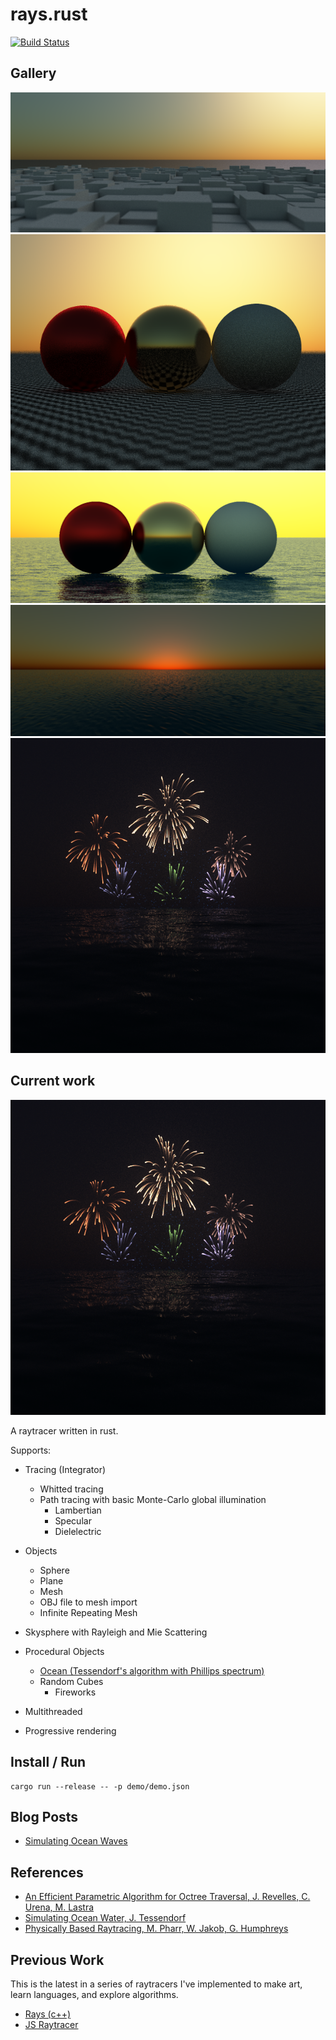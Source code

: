 # rays.rust
[![Build Status](https://travis-ci.org/peterbraden/rays.rust.svg?branch=master)](https://travis-ci.org/peterbraden/rays.rust)

## Gallery

![block terrain](demo/scenes/block-terrain.png)
![spheres](demo/scenes/spheres/spheres.png)
![Ocean 1](demo/scenes/ocean-1.png)
![Ocean 2](demo/scenes/ocean-2.png)
![Ocean 2](demo/scenes/fireworks.png)


## Current work
![demo image](demo/demo.png)

A raytracer written in rust.

Supports:

  - Tracing (Integrator)
    - Whitted tracing
    - Path tracing with basic Monte-Carlo global illumination
      - Lambertian 
      - Specular
      - Dielelectric

  - Objects
    - Sphere
    - Plane
    - Mesh
    - OBJ file to mesh import
    - Infinite Repeating Mesh

  - Skysphere with Rayleigh and Mie Scattering
  - Procedural Objects
    - [Ocean (Tessendorf's algorithm with Phillips spectrum)](./src/ocean.rs)
    - Random Cubes
		- Fireworks

  - Multithreaded
  - Progressive rendering



## Install / Run
```
cargo run --release -- -p demo/demo.json
```

## Blog Posts

- [Simulating Ocean Waves](https://peterbraden.co.uk/article/simulation-ocean-waves/)

## References
- [An Efficient Parametric Algorithm for Octree Traversal, J. Revelles, C. Urena, M. Lastra](http://wscg.zcu.cz/wscg2000/Papers_2000/X31.pdf)
- [Simulating Ocean Water, J. Tessendorf](http://citeseerx.ist.psu.edu/viewdoc/download?doi=10.1.1.161.9102&rep=rep1&type=pdf)
- [Physically Based Raytracing, M. Pharr, W. Jakob, G. Humphreys](http://www.pbr-book.org/)


## Previous Work

This is the latest in a series of raytracers I've implemented to make art,
learn languages, and explore algorithms.

- [Rays (c++)](https://github.com/peterbraden/rays)
- [JS Raytracer](https://github.com/peterbraden/js-raytracer)
